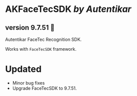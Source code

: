 # AKFaceTecSDK *by Autentikar*
## version 9.7.51 :rocket:

Autentikar FaceTec Recognition SDK.

Works with `FaceTecSDK` framework.

# Updated
* Minor bug fixes
* Upgrade FaceTecSDK to 9.7.51.
